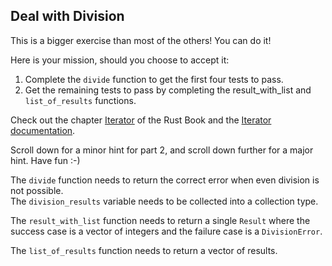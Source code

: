 ## Deal with Division

This is a bigger exercise than most of the others!
You can do it!

Here is your mission, should you choose to accept it:

1. Complete the `divide` function to get the first four tests to pass.
2. Get the remaining tests to pass by completing the result_with_list and
`list_of_results` functions.

Check out the chapter [Iterator](https://doc.rust-lang.org/stable/book/ch13-02-iterators.html) of the Rust Book and the [Iterator documentation](https://doc.rust-lang.org/stable/std/iter/).

Scroll down for a minor hint for part 2, and scroll down further for a major hint.
Have fun :-)

<div class="hint">
  The <code>divide</code> function needs to return the correct error when even division is not
possible.
</div>

<div class="hint">
The <code>division_results</code> variable needs to be collected into a collection type.

The `result_with_list` function needs to return a single `Result` where the success
case is a vector of integers and the failure case is a `DivisionError`.

The `list_of_results` function needs to return a vector of results.
</div>
